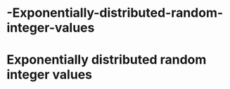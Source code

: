 # -Exponentially-distributed-random-integer-values
# Exponentially distributed random integer values
